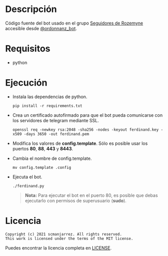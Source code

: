 # Descripción
Código fuente del bot usado en el grupo [Seguidores de Rozemyne](https://t.me/SeguidoresDeRozemyne)
accesible desde [@ordonnanz\_bot](https://t.me/ordonnanz_bot).

# Requisitos
- python

# Ejecución
- Instala las dependencias de python.

    `pip install -r requirements.txt`

- Crea un certificado autofirmado para que el bot pueda comunicarse con los servidores
  de telegram mediante SSL.

    `openssl req -newkey rsa:2048 -sha256 -nodes -keyout ferdinand.key
    -x509 -days 3650 -out ferdinand.pem`

- Modifica los valores de **config.template**. Sólo es posible usar los puertos
  **80**, **88**, **443** y **8443**.

- Cambia el nombre de config.template.

    `mv config.template .config`

- Ejecuta el bot.

    `./ferdinand.py`

    > **Nota:** Para ejecutar el bot en el puerto 80, es posible que debas ejecutarlo
    > con permisos de superusuario (**sudo**).


# Licencia
    Copyright (c) 2021 scmanjarrez. All rights reserved.
    This work is licensed under the terms of the MIT license.

Puedes encontrar la licencia completa en
[LICENSE](https://github.com/scmanjarrez/ordonnanz/blob/master/LICENSE).
